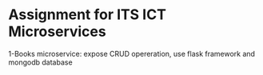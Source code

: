 # Assignment for ITS ICT Microservices

1-Books microservice:
expose CRUD opereration, use flask framework and mongodb database


 
